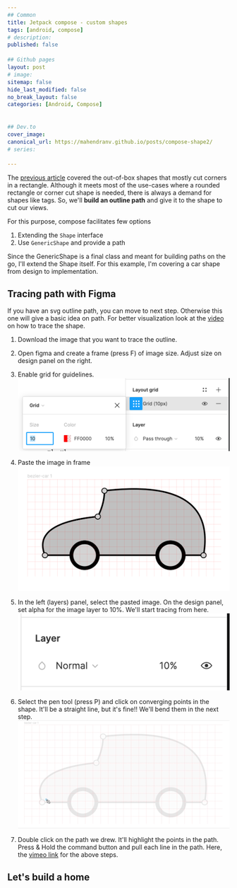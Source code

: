 ```yaml
---
## Common
title: Jetpack compose - custom shapes
tags: [android, compose]
# description: 
published: false

## Github pages
layout: post
# image: 
sitemap: false
hide_last_modified: false
no_break_layout: false
categories: [Android, Compose]


## Dev.to
cover_image: 
canonical_url: https://mahendranv.github.io/posts/compose-shape2/
# series:

---
```


The [previous article](https://mahendranv.github.io/posts/compose-shapes/) covered the out-of-box shapes that mostly cut corners in a rectangle. Although it meets most of the use-cases where a rounded rectangle or corner cut shape is needed, there is always a demand for shapes like tags. So, we'll **build an outline path** and give it to the shape to cut our views.

For this purpose, compose facilitates few options
1. Extending the `Shape` interface
2. Use `GenericShape` and provide a path

Since the GenericShape is a final class and meant for building paths on the go, I'll extend the Shape itself. For this example, I'm covering a car shape from design to implementation.

## Tracing path with Figma
If you have an svg outline path, you can move to next step. Otherwise this one will give a basic idea on path. For better visualization look at the [video](https://vimeo.com/569544993) on how to trace the shape.

1. Download the image that you want to trace the outline.
2. Open figma and create a frame (press F) of image size. Adjust size on design panel on the right.
3. Enable grid for guidelines.
![frame](/assets/img/2021-07-01-00-18-11.png)

4. Paste the image in frame
![car in frame](/assets/img/2021-07-01-00-14-40.png)

5. In the left (layers) panel, select the pasted image. On the design panel, set alpha for the image layer to 10%. We'll start tracing from here.
![layer](/assets/img/2021-07-01-00-26-59.png)


6. Select the pen tool (press P) and click on converging points in the shape. It'll be a straight line, but it's fine!! We'll bend them in the next step.
![car-path](/assets/img/gif/tracing_path1.gif)

7. Double click on the path we drew. It'll highlight the points in the path. Press & Hold the command button and pull each line in the path. Here, the [vimeo link](https://vimeo.com/569544993) for the above steps.



## Let's build a home